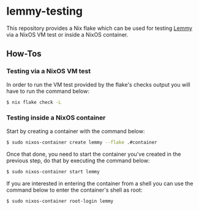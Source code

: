 # lemmy-testing

This repository provides a Nix flake which can be used for testing [Lemmy](https://github.com/LemmyNet/lemmy) via a NixOS VM test or inside a NixOS container.

## How-Tos

### Testing via a NixOS VM test

In order to run the VM test provided by the flake's checks output you will have to run the command below:

```bash
$ nix flake check -L
```

### Testing inside a NixOS container

Start by creating a container with the command below:

```bash
$ sudo nixos-container create lemmy --flake .#container
```

Once that done, you need to start the container you've created in the previous step, do that by executing the command below:

```bash
$ sudo nixos-container start lemmy
```

If you are interested in entering the container from a shell you can use the command below to enter the container's shell as root:

```bash
$ sudo nixos-container root-login lemmy
```
